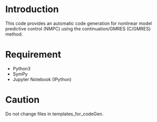 # Introduction
This code provides an automatic code generation for nonlinear model predictive control (NMPC) using the continuation/GMRES (C/GMRES) method.

# Requirement
- Python3
- SymPy
- Jupyter Notebook (IPython)

# Caution
Do not change files in templates\_for\_codeGen.